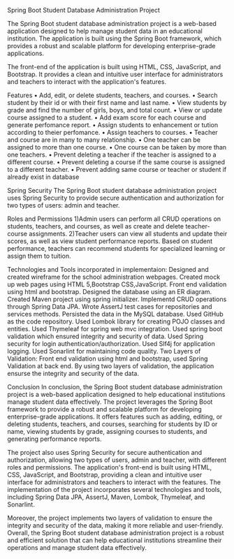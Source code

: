 Spring Boot Student Database Administration Project

The Spring Boot student database administration project is a web-based application designed to help manage student data in an educational institution.
The application is built using the Spring Boot framework, which provides a robust and scalable platform for developing enterprise-grade applications.

The front-end of the application is built using HTML, CSS, JavaScript, and Bootstrap. It provides a clean and intuitive user interface for administrators
and teachers to interact with the application's features.

Features 
•	Add, edit, or delete students, teachers, and courses.
•	Search student by their id or with their first name and last name.
•	View students by grade and find the number of girls, boys, and total count.
•	View or update course assigned to a student.
•	Add exam score for each course and generate perfomance report.
•	Assign students to enhancement or tution according to theier perfomance.
•	Assign teachers to courses. 
•	Teacher and course are in many to many relationship.
•	One teacher can be assigned to more than one course.
•	One course can be taken by more than one teachers.
•	Prevent deleting a teacher if the teacher is assigned to a different course.
•	Prevent deleting a course if the same course is assigned to a different teacher.
•	Prevent adding same course or teacher or student if already exist in database

Spring Security
The Spring Boot student database administration project uses Spring Security to provide secure authentication and authorization for two types of users: 
admin and teacher.

Roles and Permissions
1)Admin users can perform all CRUD operations on students, teachers, and courses, as well as create and delete teacher-course assignments.
2)Teacher users can view all students and update their scores, as well as view student performance reports. Based on student performance, teachers can recommend
students for specialized learning or assign them to tuition.

Technologies and Tools incorporated in implementaion:
Designed and created wireframe for the school administration webpages.
Created mock up web pages using HTML 5,Bootstrap CSS,JavaScript.
Front end validation using html and bootstrap.
Designed the database using an ER diagram.
Created Maven project using spring initializer.
Implementd CRUD operations through Spring Data JPA.
Wrote AssertJ test cases for repositories and services methods.
Persisted the data in the MySQL database.
Used GitHub as the code repository.
Used Lombok library for creating POJO classes and entities.
Used Thymeleaf for spring web mvc integration.
Used spring boot validation which ensured integrity and security of data.
Used Spring security for login authentication/authorization.
Used Slf4j for application logging.
Used Sonarlint for maintaining code quality.
Two Layers of Validation: Front end validation using html and bootstrap, used Spring Validation at back end.
By using two layers of validation, the application ensurse the integrity and security of the data.

Conclusion
In conclusion, the Spring Boot student database administration project is a web-based application designed to help educational institutions manage 
student data effectively. The project leverages the Spring Boot framework to provide a robust and scalable platform for developing enterprise-grade applications. 
It offers features such as adding, editing, or deleting students, teachers, and courses, searching for students by ID or name, viewing students by grade,
assigning courses to students, and generating performance reports.

The project also uses Spring Security for secure authentication and authorization, allowing two types of users, admin and teacher, 
with different roles and permissions. The application's front-end is built using HTML, CSS, JavaScript, and Bootstrap, 
providing a clean and intuitive user interface for administrators and teachers to interact with the features. 
The implementation of the project incorporates several technologies and tools, including Spring Data JPA, AssertJ, Maven, Lombok, Thymeleaf, and Sonarlint.

Moreover, the project implements two layers of validation to ensure the integrity and security of the data,
making it more reliable and user-friendly. Overall, the Spring Boot student database administration project is a 
robust and efficient solution that can help educational institutions streamline their operations and manage student data effectively.






